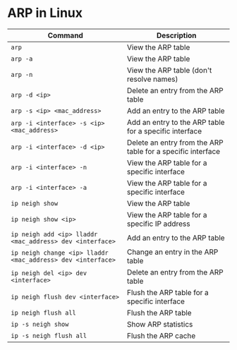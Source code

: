 # ARP in Linux

| Command                                                     | Description                                                 |
| ----------------------------------------------------------- | ----------------------------------------------------------- |
| `arp`                                                       | View the ARP table                                          |
| `arp -a`                                                    | View the ARP table                                          |
| `arp -n`                                                    | View the ARP table (don't resolve names)                    |
| `arp -d <ip>`                                               | Delete an entry from the ARP table                          |
| `arp -s <ip> <mac_address>`                                 | Add an entry to the ARP table                               |
| `arp -i <interface> -s <ip> <mac_address>`                  | Add an entry to the ARP table for a specific interface      |
| `arp -i <interface> -d <ip>`                                | Delete an entry from the ARP table for a specific interface |
| `arp -i <interface> -n`                                     | View the ARP table for a specific interface                 |
| `arp -i <interface> -a`                                     | View the ARP table for a specific interface                 |
| `ip neigh show`                                             | View the ARP table                                          |
| `ip neigh show <ip>`                                        | View the ARP table for a specific IP address                |
| `ip neigh add <ip> lladdr <mac_address> dev <interface>`    | Add an entry to the ARP table                               |
| `ip neigh change <ip> lladdr <mac_address> dev <interface>` | Change an entry in the ARP table                            |
| `ip neigh del <ip> dev <interface>`                         | Delete an entry from the ARP table                          |
| `ip neigh flush dev <interface>`                            | Flush the ARP table for a specific interface                |
| `ip neigh flush all`                                        | Flush the ARP table                                         |
| `ip -s neigh show`                                          | Show ARP statistics                                         |
| `ip -s neigh flush all`                                     | Flush the ARP cache                                         |
